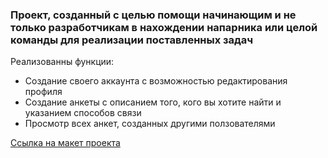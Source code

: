 ### Проект, созданный с целью помощи начинающим и не только разработчикам в нахождении напарника или целой команды для реализации поставленных задач

Реализованны функции:
  * Создание своего аккаунта с возможностью редактирования профиля
  * Создание анкеты с описанием того, кого вы хотите найти и указанием способов связи
  * Просмотр всех анкет, созданных другими ползователями

[Cсылка на макет проекта](https://www.figma.com/file/BnjQMiwFSpl5VzW6WdGmK7/DevMate?type=design&node-id=0%3A1&mode=dev&t=bZ0CYGmdOLvqiOaW-1)
